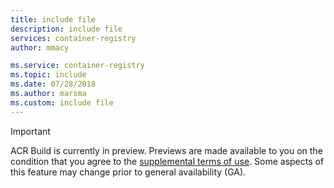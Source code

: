 ```yaml
---
title: include file
description: include file
services: container-registry
author: mmacy

ms.service: container-registry
ms.topic: include
ms.date: 07/28/2018
ms.author: marsma
ms.custom: include file
---
```

> [!IMPORTANT]
> ACR Build is currently in preview. Previews are made available to you on the condition that you agree to the [supplemental terms of use][terms-of-use]. Some aspects of this feature may change prior to general availability (GA).

<!-- LINKS - External -->
[terms-of-use]: https://azure.microsoft.com/support/legal/preview-supplemental-terms/
